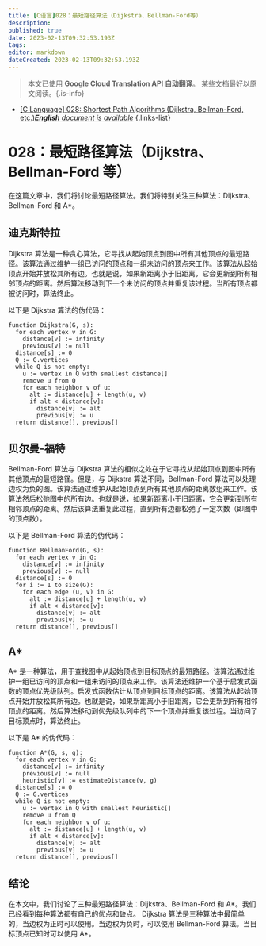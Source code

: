 ```yaml
---
title: [C语言]028：最短路径算法（Dijkstra、Bellman-Ford等）
description: 
published: true
date: 2023-02-13T09:32:53.193Z
tags: 
editor: markdown
dateCreated: 2023-02-13T09:32:53.193Z
---
```


> 本文已使用 **Google Cloud Translation API 自动翻译**。
某些文档最好以原文阅读。{.is-info}



- [[C Language] 028: Shortest Path Algorithms (Dijkstra, Bellman-Ford, etc.)***English** document is available*](/en/Knowledge-base/Algorithm/c-language-028-shortest-path-algorithms-dijkstra-bellman-ford-etc-)
{.links-list}


# 028：最短路径算法（Dijkstra、Bellman-Ford 等）

在这篇文章中，我们将讨论最短路径算法。我们将特别关注三种算法：Dijkstra、Bellman-Ford 和 A*。

## 迪克斯特拉

Dijkstra 算法是一种贪心算法，它寻找从起始顶点到图中所有其他顶点的最短路径。该算法通过维护一组已访问的顶点和一组未访问的顶点来工作。该算法从起始顶点开始并放松其所有边。也就是说，如果新距离小于旧距离，它会更新到所有相邻顶点的距离。然后算法移动到下一个未访问的顶点并重复该过程。当所有顶点都被访问时，算法终止。

以下是 Dijkstra 算法的伪代码：

```
function Dijkstra(G, s):
  for each vertex v in G:
    distance[v] := infinity
    previous[v] := null
  distance[s] := 0
  Q := G.vertices
  while Q is not empty:
    u := vertex in Q with smallest distance[]
    remove u from Q
    for each neighbor v of u:
      alt := distance[u] + length(u, v)
      if alt < distance[v]:
        distance[v] := alt
        previous[v] := u
  return distance[], previous[]
```

## 贝尔曼-福特

Bellman-Ford 算法与 Dijkstra 算法的相似之处在于它寻找从起始顶点到图中所有其他顶点的最短路径。但是，与 Dijkstra 算法不同，Bellman-Ford 算法可以处理边权为负的图。该算法通过维护从起始顶点到所有其他顶点的距离数组来工作。该算法然后松弛图中的所有边。也就是说，如果新距离小于旧距离，它会更新到所有相邻顶点的距离。然后该算法重复此过程，直到所有边都松弛了一定次数（即图中的顶点数）。

以下是 Bellman-Ford 算法的伪代码：

```
function BellmanFord(G, s):
  for each vertex v in G:
    distance[v] := infinity
    previous[v] := null
  distance[s] := 0
  for i := 1 to size(G):
    for each edge (u, v) in G:
      alt := distance[u] + length(u, v)
      if alt < distance[v]:
        distance[v] := alt
        previous[v] := u
  return distance[], previous[]
```

## A*

A* 是一种算法，用于查找图中从起始顶点到目标顶点的最短路径。该算法通过维护一组已访问的顶点和一组未访问的顶点来工作。该算法还维护一个基于启发式函数的顶点优先级队列。启发式函数估计从顶点到目标顶点的距离。该算法从起始顶点开始并放松其所有边。也就是说，如果新距离小于旧距离，它会更新到所有相邻顶点的距离。然后算法移动到优先级队列中的下一个顶点并重复该过程。当访问了目标顶点时，算法终止。

以下是 A* 的伪代码：

```
function A*(G, s, g):
  for each vertex v in G:
    distance[v] := infinity
    previous[v] := null
    heuristic[v] := estimateDistance(v, g)
  distance[s] := 0
  Q := G.vertices
  while Q is not empty:
    u := vertex in Q with smallest heuristic[]
    remove u from Q
    for each neighbor v of u:
      alt := distance[u] + length(u, v)
      if alt < distance[v]:
        distance[v] := alt
        previous[v] := u
  return distance[], previous[]
```

## 结论

在本文中，我们讨论了三种最短路径算法：Dijkstra、Bellman-Ford 和 A*。我们已经看到每种算法都有自己的优点和缺点。 Dijkstra 算法是三种算法中最简单的，当边权为正时可以使用。当边权为负时，可以使用 Bellman-Ford 算法。当目标顶点已知时可以使用 A*。